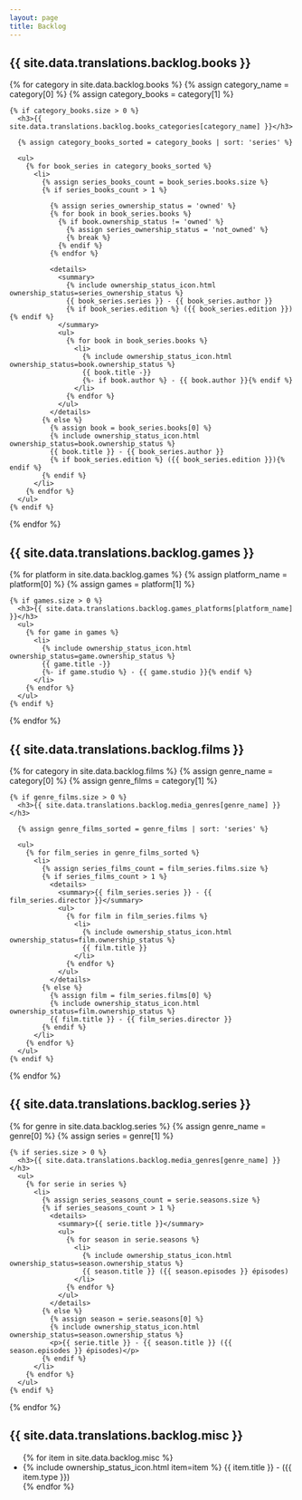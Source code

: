 ```yaml
---
layout: page
title: Backlog
---
```

<div class="backlog-section books-section">
  <h2><i class="fa-solid fa-book category-icon book-icon"></i> {{ site.data.translations.backlog.books }}</h2>

  {% for category in site.data.backlog.books %}
    {% assign category_name = category[0] %}
    {% assign category_books = category[1] %}

    {% if category_books.size > 0 %}
      <h3>{{ site.data.translations.backlog.books_categories[category_name] }}</h3>

      {% assign category_books_sorted = category_books | sort: 'series' %}

      <ul>
        {% for book_series in category_books_sorted %}
          <li>
            {% assign series_books_count = book_series.books.size %}
            {% if series_books_count > 1 %}

              {% assign series_ownership_status = 'owned' %}
              {% for book in book_series.books %}
                {% if book.ownership_status != 'owned' %}
                  {% assign series_ownership_status = 'not_owned' %}
                  {% break %}
                {% endif %}
              {% endfor %}

              <details>
                <summary>
                  {% include ownership_status_icon.html ownership_status=series_ownership_status %}
                  {{ book_series.series }} - {{ book_series.author }}
                  {% if book_series.edition %} ({{ book_series.edition }}){% endif %}
                </summary>
                <ul>
                  {% for book in book_series.books %}
                    <li>
                      {% include ownership_status_icon.html ownership_status=book.ownership_status %}
                      {{ book.title -}}
                      {%- if book.author %} - {{ book.author }}{% endif %}
                    </li>
                  {% endfor %}
                </ul>
              </details>
            {% else %}
              {% assign book = book_series.books[0] %}
              {% include ownership_status_icon.html ownership_status=book.ownership_status %}
              {{ book.title }} - {{ book_series.author }}
              {% if book_series.edition %} ({{ book_series.edition }}){% endif %}
            {% endif %}
          </li>
        {% endfor %}
      </ul>
    {% endif %}
  {% endfor %}
</div>

<div class="backlog-section games-section">
  <h2><i class="fa-solid fa-gamepad category-icon game-icon"></i> {{ site.data.translations.backlog.games }}</h2>
  {% for platform in site.data.backlog.games %}
    {% assign platform_name = platform[0] %}
    {% assign games = platform[1] %}

    {% if games.size > 0 %}
      <h3>{{ site.data.translations.backlog.games_platforms[platform_name] }}</h3>
      <ul>
        {% for game in games %}
          <li>
            {% include ownership_status_icon.html ownership_status=game.ownership_status %}
            {{ game.title -}}
            {%- if game.studio %} - {{ game.studio }}{% endif %}
          </li>
        {% endfor %}
      </ul>
    {% endif %}
  {% endfor %}
</div>

<div class="backlog-section films-section">
  <h2><i class="fa-solid fa-film category-icon film-icon"></i> {{ site.data.translations.backlog.films }}</h2>
  {% for category in site.data.backlog.films %}
    {% assign genre_name = category[0] %}
    {% assign genre_films = category[1] %}

    {% if genre_films.size > 0 %}
      <h3>{{ site.data.translations.backlog.media_genres[genre_name] }}</h3>

      {% assign genre_films_sorted = genre_films | sort: 'series' %}

      <ul>
        {% for film_series in genre_films_sorted %}
          <li>
            {% assign series_films_count = film_series.films.size %}
            {% if series_films_count > 1 %}
              <details>
                <summary>{{ film_series.series }} - {{ film_series.director }}</summary>
                <ul>
                  {% for film in film_series.films %}
                    <li>
                      {% include ownership_status_icon.html ownership_status=film.ownership_status %}
                      {{ film.title }}
                    </li>
                  {% endfor %}
                </ul>
              </details>
            {% else %}
              {% assign film = film_series.films[0] %}
              {% include ownership_status_icon.html ownership_status=film.ownership_status %}
              {{ film.title }} - {{ film_series.director }}
            {% endif %}
          </li>
        {% endfor %}
      </ul>
    {% endif %}
  {% endfor %}
</div>

<div class="backlog-section series-section">
  <h2><i class="fa-solid fa-tv category-icon series-icon"></i> {{ site.data.translations.backlog.series }}</h2>

  {% for genre in site.data.backlog.series %}
    {% assign genre_name = genre[0] %}
    {% assign series = genre[1] %}

    {% if series.size > 0 %}
      <h3>{{ site.data.translations.backlog.media_genres[genre_name] }}</h3>
      <ul>
        {% for serie in series %}
          <li>
            {% assign series_seasons_count = serie.seasons.size %}
            {% if series_seasons_count > 1 %}
              <details>
                <summary>{{ serie.title }}</summary>
                <ul>
                  {% for season in serie.seasons %}
                    <li>
                      {% include ownership_status_icon.html ownership_status=season.ownership_status %}
                      {{ season.title }} ({{ season.episodes }} épisodes)
                    </li>
                  {% endfor %}
                </ul>
              </details>
            {% else %}
              {% assign season = serie.seasons[0] %}
              {% include ownership_status_icon.html ownership_status=season.ownership_status %}
              <p>{{ serie.title }} - {{ season.title }} ({{ season.episodes }} épisodes)</p>
            {% endif %}
          </li>
        {% endfor %}
      </ul>
    {% endif %}
  {% endfor %}
</div>

<div class="backlog-section misc-section">
  <h2><i class="fa-solid fa-star category-icon default-icon"></i> {{ site.data.translations.backlog.misc }}</h2>
  <ul>
    {% for item in site.data.backlog.misc %}
      <li>
        {% include ownership_status_icon.html item=item %}
        {{ item.title }} - ({{ item.type }})
      </li>
    {% endfor %}
  </ul>
</div>

